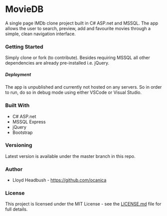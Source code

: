 # MovieDB

A single page IMDb clone project built in C# ASP.net and MSSQL. The app allows the user to search, preview, add and favourite movies through a simple, clean navigation interface.

### Getting Started
Simply clone or fork (to contribute). Besides requiring MSSQL all other dependencies are already pre-installed i.e. jQuery.

##### Deployment
The app is unpublished and currently not hosted on any servers. So in order to run, do so in debug mode using either VSCode or Visual Studio.


### Built With
 - C# ASP.net
 - MSSQL Express
 - jQuery
 - Bootstrap

### Versioning
Latest version is available under the master branch in this repo.

### Author
 - Lloyd Headbush - https://github.com/ocanica

### License
This project is licensed under the MIT License - see the [LICENSE.md](https://github.com/LinKCoding/imdb-clone/blob/master/LICENSE.md) file for full details.
